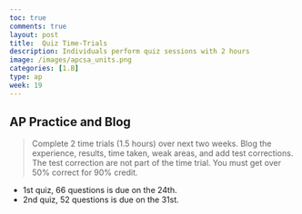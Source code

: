 ```yaml
---
toc: true
comments: true
layout: post
title:  Quiz Time-Trials
description: Individuals perform quiz sessions with 2 hours
image: /images/apcsa_units.png
categories: [1.B]
type: ap
week: 19
---
```


## AP Practice and Blog
> Complete 2 time trials (1.5 hours) over next two weeks.  Blog the experience, results, time taken, weak areas, and add test corrections.   The test correction are not part of the time trial.  You must get over 50% correct for 90% credit.
- 1st quiz, 66 questions is due on the 24th. 
- 2nd quiz, 52 questions is due on the 31st.